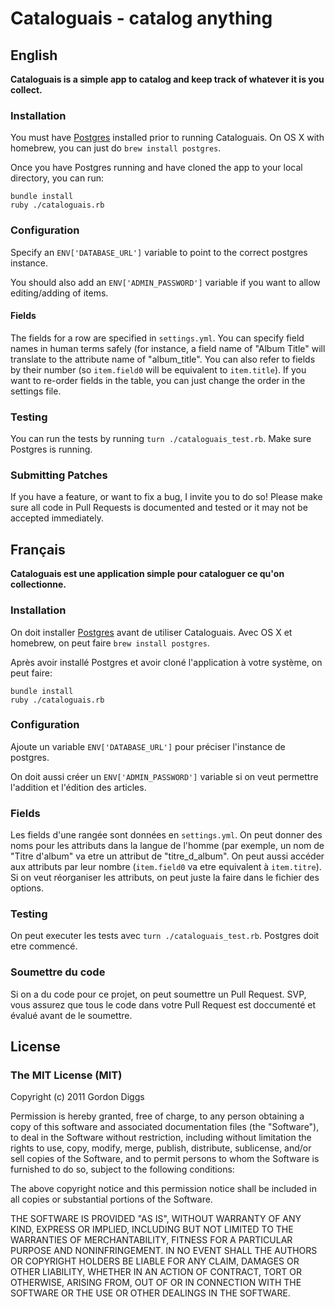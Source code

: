 # Cataloguais - catalog anything

## English
**Cataloguais is a simple app to catalog and keep track of whatever it is you collect.**

### Installation
You must have [Postgres](http://www.postgresql.org/) installed prior to running Cataloguais. On OS X with homebrew, you can just do `brew install postgres`.

Once you have Postgres running and have cloned the app to your local directory, you can run:

```
bundle install
ruby ./cataloguais.rb
```

### Configuration
Specify an `ENV['DATABASE_URL']` variable to point to the correct postgres instance.

You should also add an `ENV['ADMIN_PASSWORD']` variable if you want to allow editing/adding of items.

#### Fields
The fields for a row are specified in `settings.yml`. You can specify field names in human terms safely (for instance, a field name of "Album Title" will translate to the attribute name of "album_title". You can also refer to fields by their number (so `item.field0` will be equivalent to `item.title`). If you want to re-order fields in the table, you can just change the order in the settings file.

### Testing
You can run the tests by running `turn ./cataloguais_test.rb`. Make sure Postgres is running.

### Submitting Patches
If you have a feature, or want to fix a bug, I invite you to do so! Please make sure all code in Pull Requests is documented and tested or it may not be accepted immediately.

## Français
**Cataloguais est une application simple pour cataloguer ce qu'on collectionne.**

### Installation
On doit installer [Postgres](http://www.postgresql.org/) avant de utiliser Cataloguais. Avec OS X et homebrew, on peut faire `brew install postgres`.

Après avoir installé Postgres et avoir cloné l'application à votre système, on peut faire:

```
bundle install
ruby ./cataloguais.rb
```

### Configuration
Ajoute un variable `ENV['DATABASE_URL']` pour préciser l'instance de postgres.

On doit aussi créer un `ENV['ADMIN_PASSWORD']` variable si on veut permettre l'addition et l'édition des articles.

### Fields
Les fields d'une rangée sont données en `settings.yml`. On peut donner des noms pour les attributs dans la langue de l'homme (par exemple, un nom de "Titre d'album" va etre un attribut de "titre_d_album". On peut aussi accéder aux attributs par leur nombre (`item.field0` va etre equivalent à `item.titre`). Si on veut réorganiser les attributs, on peut juste la faire dans le fichier des options.

### Testing
On peut executer les tests avec `turn ./cataloguais_test.rb`. Postgres doit etre commencé.

### Soumettre du code
Si on a du code pour ce projet, on peut soumettre un Pull Request. SVP, vous assurez que tous le code dans votre Pull Request est doccumenté et évalué avant de le soumettre.

## License
### The MIT License (MIT)
Copyright (c) 2011 Gordon Diggs

Permission is hereby granted, free of charge, to any person obtaining a copy of this software and associated documentation files (the "Software"), to deal in the Software without restriction, including without limitation the rights to use, copy, modify, merge, publish, distribute, sublicense, and/or sell copies of the Software, and to permit persons to whom the Software is furnished to do so, subject to the following conditions:

The above copyright notice and this permission notice shall be included in all copies or substantial portions of the Software.

THE SOFTWARE IS PROVIDED "AS IS", WITHOUT WARRANTY OF ANY KIND, EXPRESS OR IMPLIED, INCLUDING BUT NOT LIMITED TO THE WARRANTIES OF MERCHANTABILITY, FITNESS FOR A PARTICULAR PURPOSE AND NONINFRINGEMENT. IN NO EVENT SHALL THE AUTHORS OR COPYRIGHT HOLDERS BE LIABLE FOR ANY CLAIM, DAMAGES OR OTHER LIABILITY, WHETHER IN AN ACTION OF CONTRACT, TORT OR OTHERWISE, ARISING FROM, OUT OF OR IN CONNECTION WITH THE SOFTWARE OR THE USE OR OTHER DEALINGS IN THE SOFTWARE.
